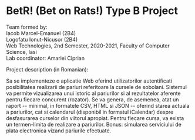 # BetR! (Bet on Rats!) Type B Project
Team formed by:\
Iacob Marcel-Emanuel (2B4)\
Logofatu Ionut-Nicusor (2B4)\
Web Technologies, 2nd Semester, 2020-2021, Faculty of Computer Science, Iasi\
Lab coordinator: Amariei Ciprian

Project description (in Romanian):

Sa se implementeze o aplicatie Web oferind utilizatorilor autentificati posibilitatea realizarii de pariuri referitoare la cursele de sobolani. Sistemul va permite vizualizarea unui istoric al pariurilor si al rezultatelor aferente pentru fiecare concurent (rozator). Se va genera, de asemenea, atat un raport -- minimal, in formatele CSV, HTML si JSON -- oferind starea actuala a pariurilor, cat si calendarul (disponibil in formatul iCalendar) despre desfasurarea curselor din viitorul apropiat. Pentru fiecare cursa, va exista un termen-limita de realizare a pariurilor. Bonus: simularea serviciului de plata electronica vizand pariurile efectuate.



